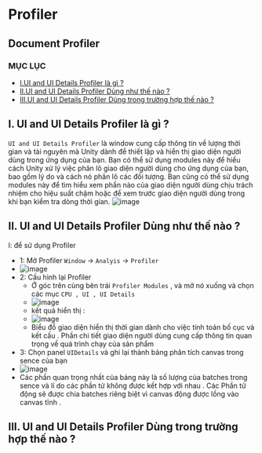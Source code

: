 # Profiler
## Document Profiler
### MỤC LỤC 
- [I.UI and UI Details Profiler là gì ?](#What)
- [II.UI and UI Details Profiler Dùng như thế nào ?](#How)
- [III.UI and UI Details Profiler Dùng trong trường hợp thế nào ?](#When)
<a name="What"></a>
## I. UI and UI Details Profiler là gì ?
`UI and UI Details Profiler` là window cung cấp thông tin về lượng thời gian và tài nguyên mà Unity dành để thiết lập và hiển thị giao diện người dùng trong ứng dụng của bạn. Bạn có thể sử dụng modules này để hiểu cách Unity xử lý việc phân lô giao diện người dùng cho ứng dụng của bạn, bao gồm lý do và cách nó phân lô các đối tượng. Bạn cũng có thể sử dụng modules này để tìm hiểu xem phần nào của giao diện người dùng chịu trách nhiệm cho hiệu suất chậm hoặc để xem trước giao diện người dùng trong khi bạn kiểm tra dòng thời gian.
![image](https://user-images.githubusercontent.com/47918431/135761714-fb5910ef-6cea-41ec-81ea-87b9def94bea.png)
<a name="How"></a>
## II. UI and UI Details Profiler Dùng như thế nào ?
I: để sử dụng Profiler 
 - 1: Mở Profiler `Window` -> `Analyis` -> `Profiler`
 - ![image](https://user-images.githubusercontent.com/47918431/135762542-fb77b537-d5f3-4438-bef1-bcbdad01bfa8.png)
 - 2: Cấu hình lại Profiler 
    - Ở góc trên cùng bên trái `Profiler Modules` , và mở nó xuống và chọn các mục `CPU , UI , UI Details`
    - ![image](https://user-images.githubusercontent.com/47918431/135762741-eae6054d-cd04-4df8-8d93-66bc2f075c79.png)
    - kết quả hiển thị :
    - ![image](https://user-images.githubusercontent.com/47918431/135763119-04e82995-1421-46b4-a52c-5f4f0864dd18.png)
    - Biểu đồ giao diện hiển thị thời gian dành cho việc tính toán bố cục và kết cấu . Phần chi tiết giao diện người dùng cung cấp thông tin quan trọng về quá trình chạy của sản phẩm
 - 3: Chọn panel `UIDetails` và ghi lại thành bảng phân tích canvas trong sence của bạn 
 - ![image](https://user-images.githubusercontent.com/47918431/135763092-7ba0abe6-db52-436c-a948-5470fed2a4cd.png)
 - Các phần quan trọng nhất của bảng này là số lượng của batches trong sence và lí do các phần tử không được kết hợp với nhau . Các Phần tử động sẽ được chia batches riêng biệt vì canvas động được lồng vào canvas tĩnh .



<a name="When"></a>
## III. UI and UI Details Profiler Dùng trong trường hợp thế nào ?
